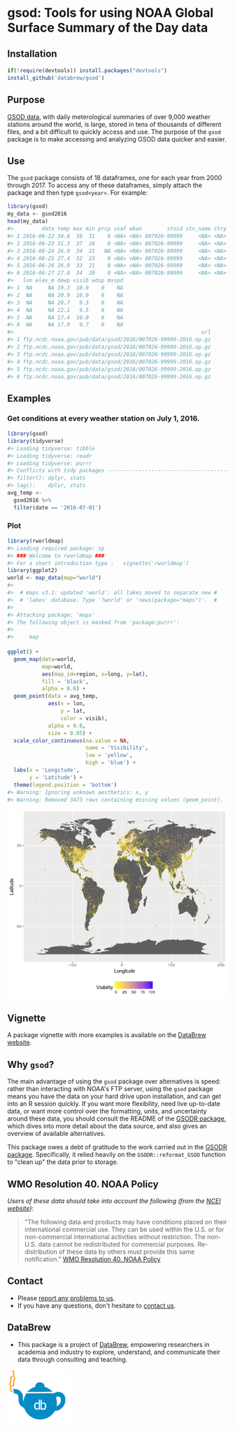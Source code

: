 
<!-- README.md is generated from README.Rmd. Please edit that file -->
gsod: Tools for using NOAA Global Surface Summary of the Day data
=================================================================

Installation
------------

``` r
if(!require(devtools)) install.packages("devtools")
install_github('databrew/gsod')
```

Purpose
-------

[GSOD data](https://data.noaa.gov/dataset/global-surface-summary-of-the-day-gsod), with daily meterological summaries of over 9,000 weather stations around the world, is large, stored in tens of thousands of different files, and a bit difficult to quickly access and use. The purpose of the `gsod` package is to make accessing and analyzing GSOD data quicker and easier.

Use
---

The `gsod` package consists of 18 dataframes, one for each year from 2000 through 2017. To access any of these dataframes, simply attach the package and then type `gsod<year>`. For example:

``` r
library(gsod)
my_data <- gsod2016
head(my_data)
#>         date temp max min prcp usaf wban        stnid stn_name ctry lat
#> 1 2016-06-22 34.8  38  31    0 <NA> <NA> 007026-99999     <NA> <NA>  NA
#> 2 2016-06-23 31.3  37  26    0 <NA> <NA> 007026-99999     <NA> <NA>  NA
#> 3 2016-06-24 26.9  34  21   NA <NA> <NA> 007026-99999     <NA> <NA>  NA
#> 4 2016-06-25 27.4  32  23    0 <NA> <NA> 007026-99999     <NA> <NA>  NA
#> 5 2016-06-26 26.9  33  21    0 <NA> <NA> 007026-99999     <NA> <NA>  NA
#> 6 2016-06-27 27.0  34  20    0 <NA> <NA> 007026-99999     <NA> <NA>  NA
#>   lon elev_m dewp visib wdsp mxspd
#> 1  NA     NA 19.3  10.0    0    NA
#> 2  NA     NA 20.9  10.0    0    NA
#> 3  NA     NA 20.7   9.3    0    NA
#> 4  NA     NA 22.1   9.5    0    NA
#> 5  NA     NA 17.4  10.0    0    NA
#> 6  NA     NA 17.9   9.7    0    NA
#>                                                            url
#> 1 ftp.ncdc.noaa.gov/pub/data/gsod/2016/007026-99999-2016.op.gz
#> 2 ftp.ncdc.noaa.gov/pub/data/gsod/2016/007026-99999-2016.op.gz
#> 3 ftp.ncdc.noaa.gov/pub/data/gsod/2016/007026-99999-2016.op.gz
#> 4 ftp.ncdc.noaa.gov/pub/data/gsod/2016/007026-99999-2016.op.gz
#> 5 ftp.ncdc.noaa.gov/pub/data/gsod/2016/007026-99999-2016.op.gz
#> 6 ftp.ncdc.noaa.gov/pub/data/gsod/2016/007026-99999-2016.op.gz
```

Examples
--------

### Get conditions at every weather station on July 1, 2016.

``` r
library(gsod)
library(tidyverse)
#> Loading tidyverse: tibble
#> Loading tidyverse: readr
#> Loading tidyverse: purrr
#> Conflicts with tidy packages ----------------------------------------------
#> filter(): dplyr, stats
#> lag():    dplyr, stats
avg_temp <- 
  gsod2016 %>%
  filter(date == '2016-07-01') 
```

### Plot

``` r
library(rworldmap)
#> Loading required package: sp
#> ### Welcome to rworldmap ###
#> For a short introduction type :   vignette('rworldmap')
library(ggplot2)
world <- map_data(map="world")
#> 
#>  # maps v3.1: updated 'world': all lakes moved to separate new #
#>  # 'lakes' database. Type '?world' or 'news(package="maps")'.  #
#> 
#> Attaching package: 'maps'
#> The following object is masked from 'package:purrr':
#> 
#>     map

ggplot() + 
  geom_map(data=world, 
           map=world,
           aes(map_id=region, x=long, y=lat),
           fill = 'black',
           alpha = 0.6) +
  geom_point(data = avg_temp,
             aes(x = lon,
                 y = lat,
                 color = visib),
             alpha = 0.6,
             size = 0.05) +
  scale_color_continuous(na.value = NA,
                         name = 'Visibility',
                         low = 'yellow',
                         high = 'blue') +
  labs(x = 'Longitude',
       y = 'Latitude') +
  theme(legend.position = 'bottom')
#> Warning: Ignoring unknown aesthetics: x, y
#> Warning: Removed 3473 rows containing missing values (geom_point).
```

![](README-unnamed-chunk-4-1.png)

Vignette
--------

A package vignette with more examples is available on the [DataBrew website](http://databrew./cc/gsod).

Why `gsod`?
-----------

The main advantage of using the `gsod` package over alternatives is speed: rather than interacting with NOAA's FTP server, using the `gsod` package means you have the data on your hard drive upon installation, and can get into an R session quickly. If you want more flexibility, need live up-to-date data, or want more control over the formatting, units, and uncertainty around these data, you should consult the README of the [GSODR package](https://github.com/ropensci/GSODR), which dives into more detail about the data source, and also gives an overview of available alternatives.

This package owes a debt of gratitude to the work carried out in the [GSODR package](https://github.com/ropensci/GSODR). Specifically, it relied heavily on the `GSODR::reformat_GSOD` function to "clean up" the data prior to storage.

WMO Resolution 40. NOAA Policy
------------------------------

*Users of these data should take into account the following (from the [NCEI website](http://www7.ncdc.noaa.gov/CDO/cdoselect.cmd?datasetabbv=GSOD&countryabbv=&georegionabbv=)):*

> "The following data and products may have conditions placed on their international commercial use. They can be used within the U.S. or for non-commercial international activities without restriction. The non-U.S. data cannot be redistributed for commercial purposes. Re-distribution of these data by others must provide this same notification." [WMO Resolution 40. NOAA Policy](https://public.wmo.int/en/our-mandate/what-we-do/data-exchange-and-technology-transfer)

Contact
-------

-   Please [report any problems to us](https://github.com/databrew/gsod/issues).
-   If you have any questions, don't hesitate to [contact us](http://www.databrew.cc/contact).

DataBrew
--------

-   This package is a project of [DataBrew](http://www.databrew.cc), empowering researchers in academia and industry to explore, understand, and communicate their data through consulting and teaching.

[![databrew](logo_clear.png)](http://www.databrew.cc)
